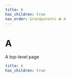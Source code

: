 ```yaml
---
title: A
has_children: true
nav_order: Grandparents ❌ A
---
```


# A

A top-level page

```yaml
title: A
has_children: true
```
